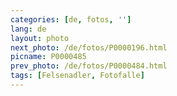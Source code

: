 ```yaml
---
categories: [de, fotos, '']
lang: de
layout: photo
next_photo: /de/fotos/P0000196.html
picname: P0000485
prev_photo: /de/fotos/P0000484.html
tags: [Felsenadler, Fotofalle]
---
```

